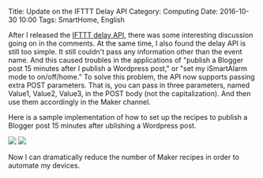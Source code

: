 Title: Update on the IFTTT Delay API
Category: Computing
Date: 2016-10-30 10:00
Tags: SmartHome, English

After I released the [IFTTT delay API](/adding-a-delay-to-ifttt-recipes.html), there was some interesting discussion going on in the comments. At the same time, I also found the delay API is still too simple. It still couldn't pass any information other than the event name. And this caused troubles in the applications of "publish a Blogger post 15 minutes after I publish a Wordpress post," or "set my iSmartAlarm mode to on/off/home." To solve this problem, the API now supports passing extra POST parameters. That is, you can pass in three parameters, named Value1, Value2, Value3, in the POST body (not the capitalization). And then use them accordingly in the Maker channel.

Here is a sample implementation of how to set up the recipes to publish a Blogger post 15 minutes after ublishing a Wordpress post.

<img style="max-width: 640px" src="/images/IFTTT_Wordpress.png" />

<img style="max-width: 640px" src="/images/IFTTT_Blogger.png" />

Now I can dramatically reduce the number of Maker recipes in order to automate my devices.
